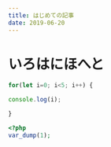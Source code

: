 ```yaml
---
title: はじめての記事
date: 2019-06-20
---
```


# いろはにほへと

```javascript
for(let i=0; i<5; i++) {

console.log(i);

}
```
```php
<?php
var_dump(1);
```
